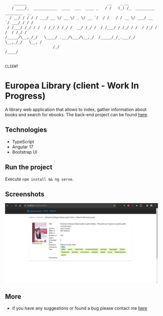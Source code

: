 ```

    ______                                     __    _ __
   / ____/_  ___________  ____  ___  ____ _   / /   (_) /_  _________ ________  __
  / __/ / / / / ___/ __ \/ __ \/ _ \/ __ `/  / /   / / __ \/ ___/ __ `/ ___/ / / /
 / /___/ /_/ / /  / /_/ / /_/ /  __/ /_/ /  / /___/ / /_/ / /  / /_/ / /  / /_/ /
/_____/\__,_/_/   \____/ .___/\___/\__,_/  /_____/_/_.___/_/   \__,_/_/   \__, /
                      /_/                                                /____/

                                                                         CLIENT
```

# Europea Library (client - Work In Progress)

A library web application that allows to index, gather information about books and search for ebooks. The back-end project can be found [here](https://github.com/goto-eof/europea-library-server).

## Technologies

- TypeScript
- Angular 17
- Bootstrap UI

## Run the project

Execute `npm install && ng serve`.

## Screenshots

![screenshot](/images/europea-library-client.png)

## More

- if you have any suggestions or found a bug please contact me [here](https://andre-i.eu/#contactme)
